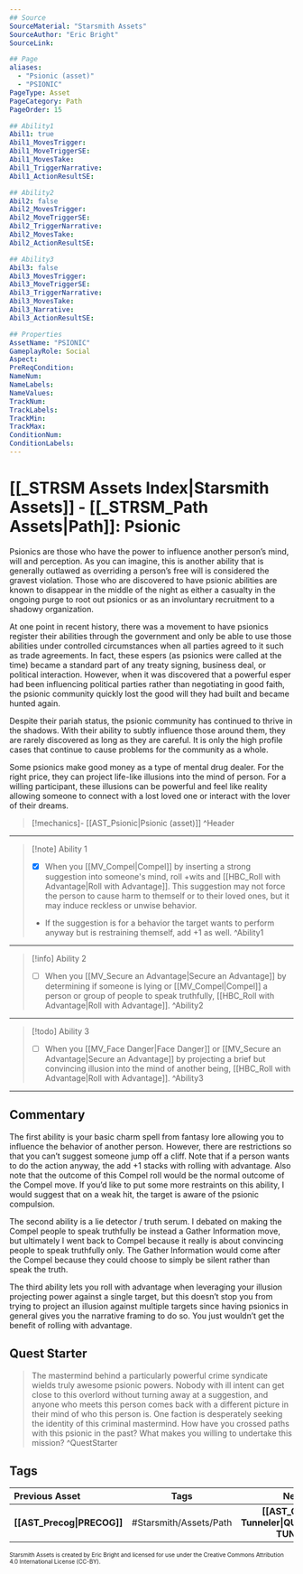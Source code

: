 ```yaml
---
## Source
SourceMaterial: "Starsmith Assets"
SourceAuthor: "Eric Bright"
SourceLink: 

## Page
aliases: 
  - "Psionic (asset)"
  - "PSIONIC"
PageType: Asset
PageCategory: Path
PageOrder: 15

## Ability1
Abil1: true 
Abil1_MovesTrigger: 
Abil1_MoveTriggerSE: 
Abil1_MovesTake: 
Abil1_TriggerNarrative: 
Abil1_ActionResultSE: 

## Ability2
Abil2: false 
Abil2_MovesTrigger: 
Abil2_MoveTriggerSE: 
Abil2_TriggerNarrative: 
Abil2_MovesTake: 
Abil2_ActionResultSE: 

## Ability3
Abil3: false 
Abil3_MovesTrigger: 
Abil3_MoveTriggerSE: 
Abil3_TriggerNarrative: 
Abil3_MovesTake: 
Abil3_Narrative: 
Abil3_ActionResultSE: 

## Properties
AssetName: "PSIONIC"
GameplayRole: Social
Aspect: 
PreReqCondition: 
NameNum: 
NameLabels: 
NameValues: 
TrackNum: 
TrackLabels: 
TrackMin: 
TrackMax: 
ConditionNum: 
ConditionLabels:
---
```

# [[_STRSM Assets Index|Starsmith Assets]] - [[_STRSM_Path Assets|Path]]: Psionic
Psionics are those who have the power to influence another person’s mind, will and perception. As you can imagine, this is another ability that is generally outlawed as overriding a person’s free will is considered the gravest violation. Those who are discovered to have psionic abilities are known to disappear in the middle of the night as either a casualty in the ongoing purge to root out psionics or as an involuntary recruitment to a shadowy organization.

At one point in recent history, there was a movement to have psionics register their abilities through the government and only be able to use those abilities under controlled circumstances when all parties agreed to it such as trade agreements. In fact, these espers (as psionics were called at the time) became a standard part of any treaty signing, business deal, or political interaction. However, when it was discovered that a powerful esper had been influencing political parties rather than negotiating in good faith, the psionic community quickly lost the good will they had built and became hunted again.

Despite their pariah status, the psionic community has continued to thrive in the shadows. With their ability to subtly influence those around them, they are rarely discovered as long as they are careful. It is only the high profile cases that continue to cause problems for the community as a whole.

Some psionics make good money as a type of mental drug dealer. For the right price, they can project life-like illusions into the mind of person. For a willing participant, these illusions can be powerful and feel like reality allowing someone to connect with a lost loved one or interact with the lover of their dreams.

> [!mechanics]- [[AST_Psionic|Psionic (asset)]] ^Header
___

> [!note] Ability 1
> - [x] When you [[MV_Compel|Compel]] by inserting a strong suggestion into someone's mind, roll +wits and [[HBC_Roll with Advantage|Roll with Advantage]]. This suggestion may not force the person to cause harm to themself or to their loved ones, but it may induce reckless or unwise behavior.
> - If the suggestion is for a behavior the target wants to perform anyway but is restraining themself, add +1 as well. ^Ability1
___
> [!info] Ability 2
> - [ ] When you [[MV_Secure an Advantage|Secure an Advantage]] by determining if someone is lying or [[MV_Compel|Compel]] a person or group of people to speak truthfully, [[HBC_Roll with Advantage|Roll with Advantage]]. ^Ability2
___
> [!todo] Ability 3
> - [ ] When you [[MV_Face Danger|Face Danger]] or [[MV_Secure an Advantage|Secure an Advantage]] by projecting a brief but convincing illusion into the mind of another being, [[HBC_Roll with Advantage|Roll with Advantage]]. ^Ability3
___

## Commentary
The first ability is your basic charm spell from fantasy lore allowing you to influence the behavior of another person. However, there are restrictions so that you can’t suggest someone jump off a cliff. Note that if a person wants to do the action anyway, the add +1 stacks with rolling with advantage. Also note that the outcome of this Compel roll would be the normal outcome of the Compel move. If you’d like to put some more restraints on this ability, I would suggest that on a weak hit, the target is aware of the psionic compulsion.

The second ability is a lie detector / truth serum. I debated on making the Compel people to speak truthfully be instead a Gather Information move, but ultimately I went back to Compel because it really is about convincing people to speak truthfully only. The Gather Information would come after the Compel because they could choose to simply be silent rather than speak the truth.

The third ability lets you roll with advantage when leveraging your illusion projecting power against a single target, but this doesn’t stop you from trying to project an illusion against multiple targets since having psionics in general gives you the narrative framing to do so. You just wouldn’t get the benefit of rolling with advantage.

## Quest Starter
> The mastermind behind a particularly powerful crime syndicate wields truly awesome psionic powers. Nobody with ill intent can get close to this overlord without turning away at a suggestion, and anyone who meets this person comes back with a different picture in their mind of who this person is. One faction is desperately seeking the identity of this criminal mastermind. How have you crossed paths with this psionic in the past? What makes you willing to undertake this mission? ^QuestStarter

## Tags

| Previous Asset| Tags | Next Asset |
| :--- | :---: | ---: |
| **[[AST_Precog\|PRECOG]]** | #Starsmith/Assets/Path | **[[AST_Quantum Tunneler\|QUANTUM TUNNELER]]** |

<font size=-2>Starsmith Assets is created by Eric Bright and licensed for use under the Creative Commons Attribution 4.0 International License (CC-BY).</font>
